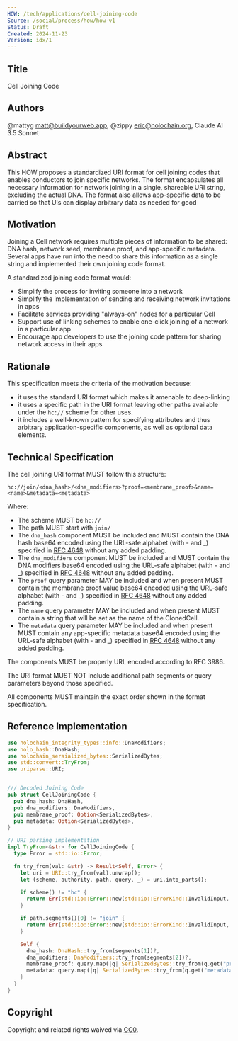 ```yaml
---
HOW: /tech/applications/cell-joining-code
Source: /social/process/how/how-v1
Status: Draft
Created: 2024-11-23
Version: idx/1
---
```


## Title

Cell Joining Code

## Authors

@mattyg <matt@buildyourweb.app>, @zippy <eric@holochain.org>, Claude AI 3.5 Sonnet

## Abstract

This HOW proposes a standardized URI format for cell joining codes that enables conductors to join specific networks. The format encapsulates all necessary information for network joining in a single, shareable URI string, excluding the actual DNA.  The format also allows app-specific data to be carried so that UIs can display arbitrary data as needed for good 

## Motivation

Joining a Cell network requires multiple pieces of information to be shared: DNA hash, network seed, membrane proof, and app-specific metadata. Several apps have run into the need to share this information as a single string and implemented their own joining code format.

A standardized joining code format would:
- Simplify the process for inviting someone into a network
- Simplify the implementation of sending and receiving network invitations in apps
- Facilitate services providing "always-on" nodes for a particular Cell
- Support use of linking schemes to enable one-click joining of a network in a particular app
- Encourage app developers to use the joining code pattern for sharing network access in their apps

## Rationale

This specification meets the criteria of the motivation because:
- it uses the standard URI format which makes it amenable to deep-linking
- it uses a specific path in the URI format leaving other paths available under the `hc://` scheme for other uses.
- it includes a well-known pattern for specifying attributes and thus arbitrary application-specific components, as well as optional data elements.

## Technical Specification

The cell joining URI format MUST follow this structure:

```
hc://join/<dna_hash>/<dna_modifiers>?proof=<membrane_proof>&name=<name>&metadata=<metadata>
```

Where:

- The scheme MUST be `hc://`
- The path MUST start with `join/` 
- The `dna_hash` component MUST be included and MUST contain the DNA hash base64 encoded using the URL-safe alphabet (with - and _) specified in [RFC 4648](https://datatracker.ietf.org/doc/html/rfc4648#section-5) without any added padding.
- The `dna_modifiers` component MUST be included and MUST contain the DNA modifiers base64 encoded using the URL-safe alphabet (with - and _) specified in [RFC 4648](https://datatracker.ietf.org/doc/html/rfc4648#section-5) without any added padding.
- The `proof` query parameter MAY be included and when present MUST contain the membrane proof value base64 encoded using the URL-safe alphabet (with - and _) specified in [RFC 4648](https://datatracker.ietf.org/doc/html/rfc4648#section-5) without any added padding.
- The `name` query parameter MAY be included and when present MUST contain a string that will be set as the name of the ClonedCell.
- The `metadata` query parameter MAY be included and when present MUST contain any app-specific metadata base64 encoded using the URL-safe alphabet (with - and _) specified in [RFC 4648](https://datatracker.ietf.org/doc/html/rfc4648#section-5) without any added padding.

The components MUST be properly URL encoded according to RFC 3986.

The URI format MUST NOT include additional path segments or query parameters beyond those specified.

All components MUST maintain the exact order shown in the format specification.


## Reference Implementation

```rust
use holochain_integrity_types::info::DnaModifiers;
use holo_hash::DnaHash;
use holochain_seraialized_bytes::SerializedBytes;
use std::convert::TryFrom;
use uriparse::URI;


/// Decoded Joining Code
pub struct CellJoiningCode {
  pub dna_hash: DnaHash,
  pub dna_modifiers: DnaModifiers,
  pub membrane_proof: Option<SerializedBytes>,
  pub metadata: Option<SerializedBytes>,
}

// URI parsing implementation
impl TryFrom<&str> for CellJoiningCode {
  type Error = std::io::Error;

  fn try_from(val: &str) -> Result<Self, Error> {
    let uri = URI::try_from(val).unwrap();
    let (scheme, authority, path, query, _) = uri.into_parts();

    if scheme() != "hc" {
      return Err(std::io::Error::new(std::io::ErrorKind::InvalidInput, "Invalid scheme"));
    }

    if path.segments()[0] != "join" {
      return Err(std::io::Error::new(std::io::ErrorKind::InvalidInput, "Invalid action"));
    }

    Self {
      dna_hash: DnaHash::try_from(segments[1])?,
      dna_modifiers: DnaModifiers::try_from(segments[2])?,
      membrane_proof: query.map(|q| SerializedBytes::try_from(q.get("proof"))),
      metadata: query.map(|q| SerializedBytes::try_from(q.get("metadata"))),
    }
  }
}
```

## Copyright

Copyright and related rights waived via [CC0](https://creativecommons.org/publicdomain/zero/1.0/).
